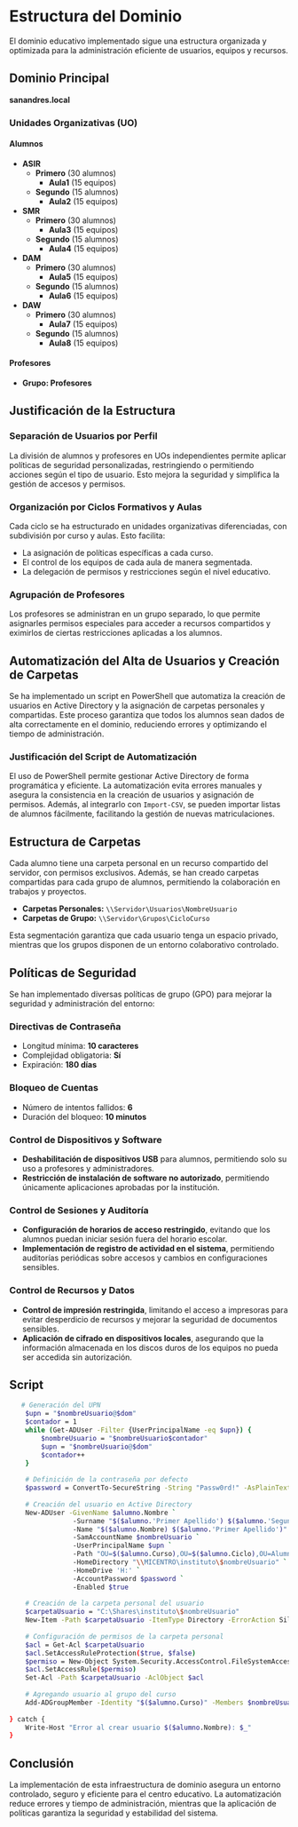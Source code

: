 # Estructura del Dominio

El dominio educativo implementado sigue una estructura organizada y optimizada para la administración eficiente de usuarios, equipos y recursos. 

## Dominio Principal

**sanandres.local**

### Unidades Organizativas (UO)

#### Alumnos
- **ASIR**
  - **Primero** (30 alumnos)
    - **Aula1** (15 equipos)
  - **Segundo** (15 alumnos)
    - **Aula2** (15 equipos)
- **SMR**
  - **Primero** (30 alumnos)
    - **Aula3** (15 equipos)
  - **Segundo** (15 alumnos)
    - **Aula4** (15 equipos)
- **DAM**
  - **Primero** (30 alumnos)
    - **Aula5** (15 equipos)
  - **Segundo** (15 alumnos)
    - **Aula6** (15 equipos)
- **DAW**
  - **Primero** (30 alumnos)
    - **Aula7** (15 equipos)
  - **Segundo** (15 alumnos)
    - **Aula8** (15 equipos)

#### Profesores
- **Grupo: Profesores**

## **Justificación de la Estructura**

### **Separación de Usuarios por Perfil**
La división de alumnos y profesores en UOs independientes permite aplicar políticas de seguridad personalizadas, restringiendo o permitiendo acciones según el tipo de usuario. Esto mejora la seguridad y simplifica la gestión de accesos y permisos.

### **Organización por Ciclos Formativos y Aulas**
Cada ciclo se ha estructurado en unidades organizativas diferenciadas, con subdivisión por curso y aulas. Esto facilita:
- La asignación de políticas específicas a cada curso.
- El control de los equipos de cada aula de manera segmentada.
- La delegación de permisos y restricciones según el nivel educativo.

### **Agrupación de Profesores**
Los profesores se administran en un grupo separado, lo que permite asignarles permisos especiales para acceder a recursos compartidos y eximirlos de ciertas restricciones aplicadas a los alumnos.

## Automatización del Alta de Usuarios y Creación de Carpetas
Se ha implementado un script en PowerShell que automatiza la creación de usuarios en Active Directory y la asignación de carpetas personales y compartidas. Este proceso garantiza que todos los alumnos sean dados de alta correctamente en el dominio, reduciendo errores y optimizando el tiempo de administración.

### Justificación del Script de Automatización
El uso de PowerShell permite gestionar Active Directory de forma programática y eficiente. La automatización evita errores manuales y asegura la consistencia en la creación de usuarios y asignación de permisos. Además, al integrarlo con `Import-CSV`, se pueden importar listas de alumnos fácilmente, facilitando la gestión de nuevas matriculaciones.

## Estructura de Carpetas

Cada alumno tiene una carpeta personal en un recurso compartido del servidor, con permisos exclusivos. Además, se han creado carpetas compartidas para cada grupo de alumnos, permitiendo la colaboración en trabajos y proyectos.

- **Carpetas Personales:** `\\Servidor\Usuarios\NombreUsuario`
- **Carpetas de Grupo:** `\\Servidor\Grupos\CicloCurso`

Esta segmentación garantiza que cada usuario tenga un espacio privado, mientras que los grupos disponen de un entorno colaborativo controlado.

## Políticas de Seguridad
Se han implementado diversas políticas de grupo (GPO) para mejorar la seguridad y administración del entorno:

### Directivas de Contraseña
- Longitud mínima: **10 caracteres**
- Complejidad obligatoria: **Sí**
- Expiración: **180 días**

### Bloqueo de Cuentas
- Número de intentos fallidos: **6**
- Duración del bloqueo: **10 minutos**

### Control de Dispositivos y Software
- **Deshabilitación de dispositivos USB** para alumnos, permitiendo solo su uso a profesores y administradores.
- **Restricción de instalación de software no autorizado**, permitiendo únicamente aplicaciones aprobadas por la institución.

### Control de Sesiones y Auditoría
- **Configuración de horarios de acceso restringido**, evitando que los alumnos puedan iniciar sesión fuera del horario escolar.
- **Implementación de registro de actividad en el sistema**, permitiendo auditorías periódicas sobre accesos y cambios en configuraciones sensibles.

### Control de Recursos y Datos
- **Control de impresión restringida**, limitando el acceso a impresoras para evitar desperdicio de recursos y mejorar la seguridad de documentos sensibles.
- **Aplicación de cifrado en dispositivos locales**, asegurando que la información almacenada en los discos duros de los equipos no pueda ser accedida sin autorización.

## Script
```bash
   # Generación del UPN
    $upn = "$nombreUsuario@$dom"
    $contador = 1
    while (Get-ADUser -Filter {UserPrincipalName -eq $upn}) {
        $nombreUsuario = "$nombreUsuario$contador"
        $upn = "$nombreUsuario@$dom"
        $contador++
    }
    
    # Definición de la contraseña por defecto
    $password = ConvertTo-SecureString -String "Passw0rd!" -AsPlainText -Force
    
    # Creación del usuario en Active Directory
    New-ADUser -GivenName $alumno.Nombre `
                -Surname "$($alumno.'Primer Apellido') $($alumno.'Segundo Apellido')" `
                -Name "$($alumno.Nombre) $($alumno.'Primer Apellido')" `
                -SamAccountName $nombreUsuario `
                -UserPrincipalName $upn `
                -Path "OU=$($alumno.Curso),OU=$($alumno.Ciclo),OU=Alumnos,DC=micentro,DC=local" `
                -HomeDirectory "\\MICENTRO\instituto\$nombreUsuario" `
                -HomeDrive 'H:' `
                -AccountPassword $password `
                -Enabled $true
    
    # Creación de la carpeta personal del usuario
    $carpetaUsuario = "C:\Shares\instituto\$nombreUsuario"
    New-Item -Path $carpetaUsuario -ItemType Directory -ErrorAction SilentlyContinue
    
    # Configuración de permisos de la carpeta personal
    $acl = Get-Acl $carpetaUsuario
    $acl.SetAccessRuleProtection($true, $false)
    $permiso = New-Object System.Security.AccessControl.FileSystemAccessRule("$nombreUsuario", "FullControl", "ContainerInherit,ObjectInherit", "None", "Allow")
    $acl.SetAccessRule($permiso)
    Set-Acl -Path $carpetaUsuario -AclObject $acl
    
    # Agregando usuario al grupo del curso
    Add-ADGroupMember -Identity "$($alumno.Curso)" -Members $nombreUsuario
    
} catch {
    Write-Host "Error al crear usuario $($alumno.Nombre): $_"
}
```

## Conclusión
La implementación de esta infraestructura de dominio asegura un entorno controlado, seguro y eficiente para el centro educativo. La automatización reduce errores y tiempo de administración, mientras que la aplicación de políticas garantiza la seguridad y estabilidad del sistema.